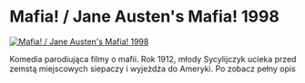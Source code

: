 Mafia! / Jane Austen's Mafia! 1998 
=============
[![Mafia! / Jane Austen's Mafia! 1998 ](http://vidos.pl/images/player.gif)](http://vidos.pl/mafia-jane-austen-s-mafia-1998)

 Komedia parodiująca filmy o mafii. Rok 1912, młody Sycylijczyk ucieka przed zemstą miejscowych siepaczy i wyjeżdża do Ameryki. Po zobacz pełny opis
